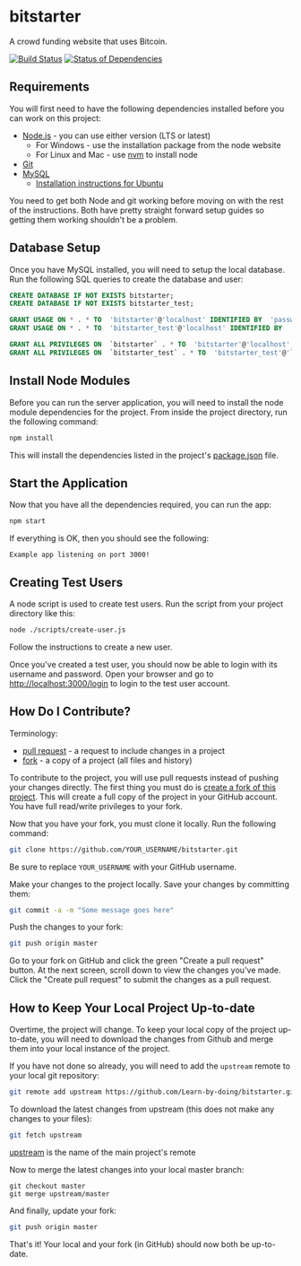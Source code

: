 # bitstarter

A crowd funding website that uses Bitcoin.

[![Build Status](https://travis-ci.org/Learn-by-doing/bitstarter.svg?branch=master)](https://travis-ci.org/Learn-by-doing/bitstarter) [![Status of Dependencies](https://david-dm.org/Learn-by-doing/bitstarter.svg)](https://david-dm.org/Learn-by-doing/bitstarter)


## Requirements

You will first need to have the following dependencies installed before you can work on this project:
* [Node.js](https://nodejs.org/en/) - you can use either version (LTS or latest)
  * For Windows - use the installation package from the node website
  * For Linux and Mac - use [nvm](https://github.com/creationix/nvm) to install node
* [Git](https://git-scm.com/downloads)
* [MySQL](http://www.mysql.com/)
  * [Installation instructions for Ubuntu](https://help.ubuntu.com/lts/serverguide/mysql.html)

You need to get both Node and git working before moving on with the rest of the instructions. Both have pretty straight forward setup guides so getting them working shouldn't be a problem.


## Database Setup

Once you have MySQL installed, you will need to setup the local database. Run the following SQL queries to create the database and user:
```sql
CREATE DATABASE IF NOT EXISTS bitstarter;
CREATE DATABASE IF NOT EXISTS bitstarter_test;

GRANT USAGE ON * . * TO  'bitstarter'@'localhost' IDENTIFIED BY  'password' WITH MAX_QUERIES_PER_HOUR 0 MAX_CONNECTIONS_PER_HOUR 0 MAX_UPDATES_PER_HOUR 0 MAX_USER_CONNECTIONS 0 ;
GRANT USAGE ON * . * TO  'bitstarter_test'@'localhost' IDENTIFIED BY  'password' WITH MAX_QUERIES_PER_HOUR 0 MAX_CONNECTIONS_PER_HOUR 0 MAX_UPDATES_PER_HOUR 0 MAX_USER_CONNECTIONS 0 ;

GRANT ALL PRIVILEGES ON  `bitstarter` . * TO  'bitstarter'@'localhost';
GRANT ALL PRIVILEGES ON  `bitstarter_test` . * TO  'bitstarter_test'@'localhost';
```


## Install Node Modules

Before you can run the server application, you will need to install the node module dependencies for the project. From inside the project directory, run the following command:
```bash
npm install
```
This will install the dependencies listed in the project's [package.json](https://github.com/Learn-by-doing/bitstarter/blob/master/package.json) file.


## Start the Application

Now that you have all the dependencies required, you can run the app:
```bash
npm start
```
If everything is OK, then you should see the following:
```
Example app listening on port 3000!
```


## Creating Test Users

A node script is used to create test users. Run the script from your project directory like this:
```bash
node ./scripts/create-user.js
```
Follow the instructions to create a new user.

Once you've created a test user, you should now be able to login with its username and password. Open your browser and go to [http://localhost:3000/login](http://localhost:3000/login) to login to the test user account.


## How Do I Contribute?

Terminology:
* [pull request](https://help.github.com/articles/about-pull-requests/) - a request to include changes in a project
* [fork](https://help.github.com/articles/fork-a-repo/) - a copy of a project (all files and history)

To contribute to the project, you will use pull requests instead of pushing your changes directly. The first thing you must do is [create a fork of this project](https://github.com/Learn-by-doing/bitstarter/fork). This will create a full copy of the project in your GitHub account. You have full read/write privileges to your fork.

Now that you have your fork, you must clone it locally. Run the following command:
```bash
git clone https://github.com/YOUR_USERNAME/bitstarter.git
```
Be sure to replace `YOUR_USERNAME` with your GitHub username.

Make your changes to the project locally. Save your changes by committing them:
```bash
git commit -a -m "Some message goes here"
```

Push the changes to your fork:
```bash
git push origin master
```

Go to your fork on GitHub and click the green "Create a pull request" button. At the next screen, scroll down to view the changes you've made. Click the "Create pull request" to submit the changes as a pull request.


## How to Keep Your Local Project Up-to-date

Overtime, the project will change. To keep your local copy of the project up-to-date, you will need to download the changes from Github and merge them into your local instance of the project.

If you have not done so already, you will need to add the `upstream` remote to your local git repository:
```bash
git remote add upstream https://github.com/Learn-by-doing/bitstarter.git
```

To download the latest changes from upstream (this does not make any changes to your files):
```bash
git fetch upstream
```
[upstream](https://github.com/Learn-by-doing/bitstarter) is the name of the main project's remote

Now to merge the latest changes into your local master branch:
```bah
git checkout master
git merge upstream/master
```

And finally, update your fork:
```bash
git push origin master
```

That's it! Your local and your fork (in GitHub) should now both be up-to-date.
